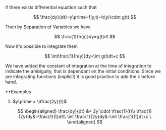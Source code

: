   

If there exists differential equation such that

$$
\frac{dy}{dt}=y\prime=f(y,t)=h(y)\cdot g(t)
$$

Then by Separation of Variables we have 

$$
\frac{1}{h(y)}dy=g(t)dt
$$

Now it's possible to integrate them

$$
\int\frac{1}{h(y)}dy=\int g(t)dt+c
$$

We have added the constant of integration at the time of integration to indicate the ambiguity, that is dependant on the initial conditions. 
Since we are integrating functions (implicit) it is good practice to add the $c$ before hand. 

**Examples
1. $y\prime = \dfrac{2y}{t}$
	
$$
\begin{aligned}
	\frac{dy}{dt} &= 2y \cdot \frac{1}{t}\\
	\frac{1}{2y}dy&=\frac{1}{t}dt\\
	\int \frac{1}{2y}dy&=\int \frac{1}{t}dt+c
	\
	\end{aligned}
$$

